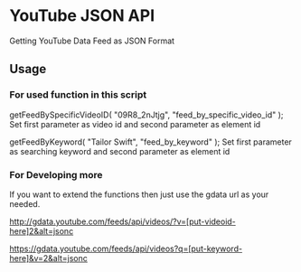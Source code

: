 # YouTube JSON API
Getting YouTube Data Feed as JSON Format

## Usage

### For used function in this script
getFeedBySpecificVideoID( "09R8_2nJtjg", "feed_by_specific_video_id" );
Set first parameter as video id and second parameter as element id

getFeedByKeyword( "Tailor Swift", "feed_by_keyword" );
Set first parameter as searching keyword and second parameter as element id

### For Developing more
If you want to extend the functions then just use the gdata url as your needed.

http://gdata.youtube.com/feeds/api/videos/?v=[put-videoid-here]2&alt=jsonc

https://gdata.youtube.com/feeds/api/videos?q=[put-keyword-here]&v=2&alt=jsonc
